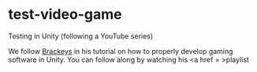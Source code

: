 # test-video-game
Testing in Unity (following a YouTube series)

We follow <a href = https://www.youtube.com/channel/UCYbK_tjZ2OrIZFBvU6CCMiA>Brackeys</a> in his tutorial on how to properly develop gaming software in Unity. You can follow along by watching his <a href = >playlist</a>

